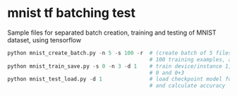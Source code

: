 # mnist tf batching test #

Sample files for separated batch creation, training and testing of MNIST dataset, using tensorflow


```python
python mnist_create_batch.py -n 5 -s 100 -r  # (create batch of 5 files, each contining 
                                             # 100 training examples, and randomize them (-r))
python mnist_train_save.py -s 0 -n 3 -d 1    # train device/instance 1, using examples between
                                             # 0 and 0+3 
python mnist_test_load.py -d 1               # load checkpoint model for device/instance 1,
                                             # and calculate accuracy
```
